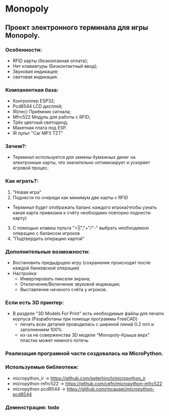 # Monopoly

## Проект электронного терминала для игры Monopoly.

### Особенности:
- RFID карты (безконтакная оплата);
- Нет клавиатуры (Безконтактный ввод);
- Звуковая индикация;
- световая индикация.

### Компанентная база:
- Контроллер ESP32;
- Pcd8544 LCD дисплей;
- IR(nec) Приёмник сигнала;
- Mfrc522 Модуль для работы с RFID;
- Трёх цветный светодиод;
- Макетная плата под ESP.
- IR пульт "Car MP3 TZT"

### Зачем?:
- Терминал используется для замены бумажных денег на электронные карты, что значительно оптимизирует и ускоряет игровой процес. 

### Как играть?:
1. "Новая игра"
2. Поднести по очереди как минимум две карты с RFID
- Терминал будет отображать баланс каждого игрока(чтобы узнать какая карта привязана к счёту необходимо повторно поднести карту)
3. С помощью клавиш пульта ">||","+"/"-" выбрать необходимою операцию с балансом игроков  
4. "Подтвердить операцию картой"

### Дополнительные возможности:
- Востановить предыдущею игру (сохранение происходит после каждой банковской операции)
- Настройка:
  - Инвертировать пиксели экрана;
  - Отключение/Включение звуковой индикации; 
  - Выставление начаного счёта у игроков.

### Если есть 3D принтер:
- В разделе "3D Models For Print" есть необходимые файлы для печати корпуса (Разработаны при помощи программы FreeCAD)
  - печать всех деталей проводилась с ширеной линий 0.2 mm и заполнением 100%
  - из-за не соверженства 3D модели "Monopoly-Крыша верх" пластик может немного потечь

### Реализация програмной части создовалась на MicroPython.

### Используемые библеотеки:
- micropython_ir -> https://github.com/peterhinch/micropython_ir
- micropython-mfrc522 -> https://github.com/cefn/micropython-mfrc522
- micropython-pcd8544 -> https://github.com/mcauser/micropython-pcd8544

### Деменстрация: todo
